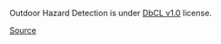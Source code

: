 Outdoor Hazard Detection is under [DbCL v1.0](https://opendatacommons.org/licenses/dbcl/1-0/) license.

[Source](https://www.kaggle.com/datasets/sukai3316/outdoor-hazard-detection-dataset)